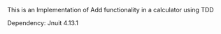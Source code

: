 This is an Implementation of Add functionality in a calculator using TDD


Dependency:
Jnuit 4.13.1 